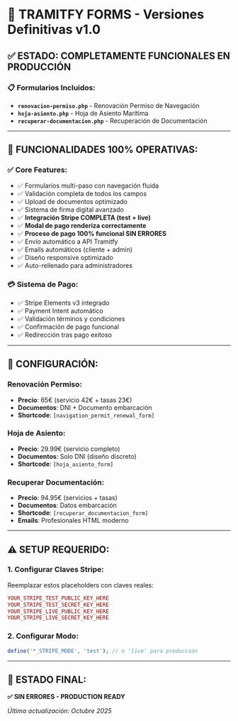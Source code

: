 # 🚀 TRAMITFY FORMS - Versiones Definitivas v1.0

## ✅ ESTADO: COMPLETAMENTE FUNCIONALES EN PRODUCCIÓN

### 📋 Formularios Incluidos:
- **`renovacion-permiso.php`** - Renovación Permiso de Navegación
- **`hoja-asiento.php`** - Hoja de Asiento Marítima
- **`recuperar-documentacion.php`** - Recuperación de Documentación

---

## 🎯 FUNCIONALIDADES 100% OPERATIVAS:

### ✅ Core Features:
- ✅ Formularios multi-paso con navegación fluida
- ✅ Validación completa de todos los campos
- ✅ Upload de documentos optimizado
- ✅ Sistema de firma digital avanzado
- ✅ **Integración Stripe COMPLETA (test + live)**
- ✅ **Modal de pago renderiza correctamente**
- ✅ **Proceso de pago 100% funcional SIN ERRORES**
- ✅ Envío automático a API Tramitfy
- ✅ Emails automáticos (cliente + admin)
- ✅ Diseño responsive optimizado
- ✅ Auto-rellenado para administradores

### 💳 Sistema de Pago:
- ✅ Stripe Elements v3 integrado
- ✅ Payment Intent automático
- ✅ Validación términos y condiciones
- ✅ Confirmación de pago funcional
- ✅ Redirección tras pago exitoso

---

## 🔧 CONFIGURACIÓN:

### Renovación Permiso:
- **Precio**: 65€ (servicio 42€ + tasas 23€)
- **Documentos**: DNI + Documento embarcación
- **Shortcode**: `[navigation_permit_renewal_form]`

### Hoja de Asiento:
- **Precio**: 29.99€ (servicio completo)
- **Documentos**: Solo DNI (diseño discreto)
- **Shortcode**: `[hoja_asiento_form]`

### Recuperar Documentación:
- **Precio**: 94.95€ (servicios + tasas)
- **Documentos**: Datos embarcación
- **Shortcode**: `[recuperar_documentacion_form]`
- **Emails**: Profesionales HTML moderno

---

## ⚠️ SETUP REQUERIDO:

### 1. Configurar Claves Stripe:
Reemplazar estos placeholders con claves reales:
```php
YOUR_STRIPE_TEST_PUBLIC_KEY_HERE
YOUR_STRIPE_TEST_SECRET_KEY_HERE  
YOUR_STRIPE_LIVE_PUBLIC_KEY_HERE
YOUR_STRIPE_LIVE_SECRET_KEY_HERE
```

### 2. Configurar Modo:
```php
define('*_STRIPE_MODE', 'test'); // o 'live' para producción
```

---

## 🎯 ESTADO FINAL:
**✅ SIN ERRORES - PRODUCTION READY**

_Última actualización: Octubre 2025_
